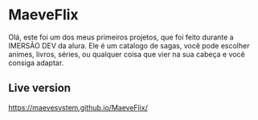 # MaeveFlix
Olá, este foi um dos meus primeiros projetos, que foi feito durante a IMERSÃO DEV da alura.
Ele é um catalogo de sagas, você pode escolher animes, livros, séries, ou qualquer coisa que vier na sua cabeça e você consiga adaptar.

## Live version
https://maevesystem.github.io/MaeveFlix/
